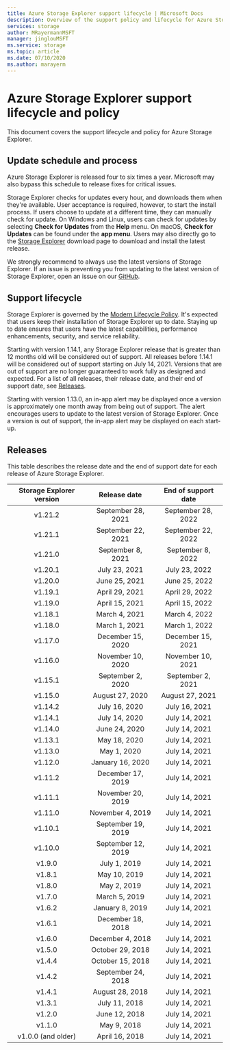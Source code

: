 ```yaml
---
title: Azure Storage Explorer support lifecycle | Microsoft Docs
description: Overview of the support policy and lifecycle for Azure Storage Explorer
services: storage
author: MRayermannMSFT
manager: jinglouMSFT
ms.service: storage
ms.topic: article
ms.date: 07/10/2020
ms.author: marayerm
---
```


# Azure Storage Explorer support lifecycle and policy

This document covers the support lifecycle and policy for Azure Storage Explorer.

## Update schedule and process

Azure Storage Explorer is released four to six times a year. Microsoft may also bypass this schedule to release fixes for critical issues.

Storage Explorer checks for updates every hour, and downloads them when they're available. User acceptance is required, however, to start the install process. If users choose to update at a different time, they can manually check for update. On Windows and Linux, users can check for updates by selecting **Check for Updates** from the **Help** menu. On macOS, **Check for Updates** can be found under the **app menu**. Users may also directly go to the [Storage Explorer](https://azure.microsoft.com/features/storage-explorer/) download page to download and install the latest release.

We strongly recommend to always use the latest versions of Storage Explorer. If an issue is preventing you from updating to the latest version of Storage Explorer, open an issue on our [GitHub](https://github.com/microsoft/AzureStorageExplorer).

## Support lifecycle

Storage Explorer is governed by the [Modern Lifecycle Policy](https://support.microsoft.com/help/30881/modern-lifecycle-policy). It's expected that users keep their installation of Storage Explorer up to date. Staying up to date ensures that users have the latest capabilities, performance enhancements, security, and service reliability.

Starting with version 1.14.1, any Storage Explorer release that is greater than 12 months old will be considered out of support. All releases before 1.14.1 will be considered out of support starting on July 14, 2021. Versions that are out of support are no longer guaranteed to work fully as designed and expected. For a list of all releases, their release date, and their end of support date, see [Releases](#releases).

Starting with version 1.13.0, an in-app alert may be displayed once a version is approximately one month away from being out of support. The alert encourages users to update to the latest version of Storage Explorer. Once a version is out of support, the in-app alert may be displayed on each start-up.

## Releases

This table describes the release date and the end of support date for each release of Azure Storage Explorer.

| Storage Explorer version  | Release date       | End of support date |
|:-------------------------:|:------------------:|:-------------------:|
| v1.21.2                   | September 28, 2021 | September 28, 2022  |
| v1.21.1                   | September 22, 2021 | September 22, 2022  |
| v1.21.0                   | September 8, 2021  | September 8, 2022   |
| v1.20.1                   | July 23, 2021      | July 23, 2022       |
| v1.20.0                   | June 25, 2021      | June 25, 2022       |
| v1.19.1                   | April 29, 2021     | April 29, 2022      |
| v1.19.0                   | April 15, 2021     | April 15, 2022      |
| v1.18.1                   | March 4, 2021      | March 4, 2022       |
| v1.18.0                   | March 1, 2021      | March 1, 2022       |
| v1.17.0                   | December 15, 2020  | December 15, 2021   |
| v1.16.0                   | November 10, 2020  | November 10, 2021   |
| v1.15.1                   | September 2, 2020  | September 2, 2021   |
| v1.15.0                   | August 27, 2020    | August 27, 2021     |
| v1.14.2                   | July 16, 2020      | July 16, 2021       |
| v1.14.1                   | July 14, 2020      | July 14, 2021       |
| v1.14.0                   | June 24, 2020      | July 14, 2021       |
| v1.13.1                   | May 18, 2020       | July 14, 2021       |
| v1.13.0                   | May 1, 2020        | July 14, 2021       |
| v1.12.0                   | January 16, 2020   | July 14, 2021       |
| v1.11.2                   | December 17, 2019  | July 14, 2021       |
| v1.11.1                   | November 20, 2019  | July 14, 2021       |
| v1.11.0                   | November 4, 2019   | July 14, 2021       |
| v1.10.1                   | September 19, 2019 | July 14, 2021       |
| v1.10.0                   | September 12, 2019 | July 14, 2021       |
| v1.9.0                    | July 1, 2019       | July 14, 2021       |
| v1.8.1                    | May 10, 2019       | July 14, 2021       |
| v1.8.0                    | May 2, 2019        | July 14, 2021       |
| v1.7.0                    | March 5, 2019      | July 14, 2021       |
| v1.6.2                    | January 8, 2019    | July 14, 2021       |
| v1.6.1                    | December 18, 2018  | July 14, 2021       |
| v1.6.0                    | December 4, 2018   | July 14, 2021       |
| v1.5.0                    | October 29, 2018   | July 14, 2021       |
| v1.4.4                    | October 15, 2018   | July 14, 2021       |
| v1.4.2                    | September 24, 2018 | July 14, 2021       |
| v1.4.1                    | August 28, 2018    | July 14, 2021       |
| v1.3.1                    | July 11, 2018      | July 14, 2021       |
| v1.2.0                    | June 12, 2018      | July 14, 2021       |
| v1.1.0                    | May 9, 2018        | July 14, 2021       |
| v1.0.0 (and older)        | April 16, 2018     | July 14, 2021       |
